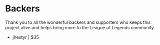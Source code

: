 # Backers

Thank you to all the wonderful backers and supporters who keeps this project alive and helps bring more to the League of Legends community.

- jhestyr | $35
